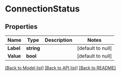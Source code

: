 # ConnectionStatus

## Properties
Name | Type | Description | Notes
------------ | ------------- | ------------- | -------------
**Label** | **string** |  | [default to null]
**Value** | **bool** |  | [default to null]

[[Back to Model list]](../README.md#documentation-for-models) [[Back to API list]](../README.md#documentation-for-api-endpoints) [[Back to README]](../README.md)


